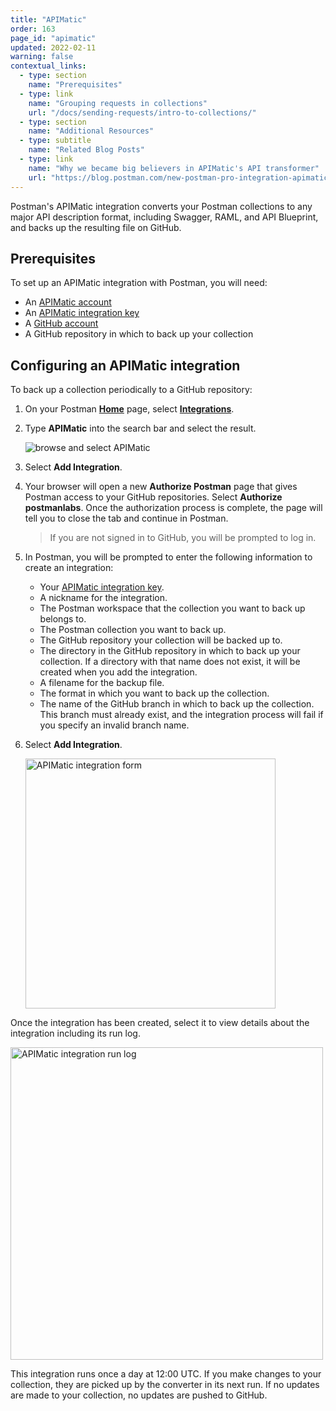 ```yaml
---
title: "APIMatic"
order: 163
page_id: "apimatic"
updated: 2022-02-11
warning: false
contextual_links:
  - type: section
    name: "Prerequisites"
  - type: link
    name: "Grouping requests in collections"
    url: "/docs/sending-requests/intro-to-collections/"
  - type: section
    name: "Additional Resources"
  - type: subtitle
    name: "Related Blog Posts"
  - type: link
    name: "Why we became big believers in APIMatic's API transformer"
    url: "https://blog.postman.com/new-postman-pro-integration-apimatics-api-transformer/"
---
```


Postman's APIMatic integration converts your Postman collections to any major API description format, including Swagger, RAML, and API Blueprint, and backs up the resulting file on GitHub.

## Prerequisites

To set up an APIMatic integration with Postman, you will need:

* An [APIMatic account](https://www.apimatic.io/account/register)
* An [APIMatic integration key](https://docs.apimatic.io/manage-apis/get-api-keys/)
* A [GitHub account](https://github.com/)
* A GitHub repository in which to back up your collection

## Configuring an APIMatic integration

To back up a collection periodically to a GitHub repository:

1. On your Postman **[Home](https://go.postman.co/home)** page, select **[Integrations](https://go.postman.co/integrations)**.
1. Type **APIMatic** into the search bar and select the result.

    ![browse and select APIMatic](https://assets.postman.com/postman-docs/apimatic-browse-all.jpg)

1. Select **Add Integration**.
1. Your browser will open a new **Authorize Postman** page that gives Postman access to your GitHub repositories. Select **Authorize postmanlabs**. Once the authorization process is complete, the page will tell you to close the tab and continue in Postman.

    > If you are not signed in to GitHub, you will be prompted to log in.

1. In Postman, you will be prompted to enter the following information to create an integration:
    * Your [APIMatic integration key](https://docs.apimatic.io/manage-apis/get-api-keys/).
    * A nickname for the integration.
    * The Postman workspace that the collection you want to back up belongs to.
    * The Postman collection you want to back up.
    * The GitHub repository your collection will be backed up to.
    * The directory in the GitHub repository in which to back up your collection. If a directory with that name does not exist, it will be created when you add the integration.
    * A filename for the backup file.
    * The format in which you want to back up the collection.
    * The name of the GitHub branch in which to back up the collection. This branch must already exist, and the integration process will fail if you specify an invalid branch name.
1. Select **Add Integration**.

    <img alt="APIMatic integration form" src="https://assets.postman.com/postman-docs/apimatic-save-config-v9.jpg" width="400px"/>

Once the integration has been created, select it to view details about the integration including its run log.

<img alt="APIMatic integration run log" src="https://assets.postman.com/postman-docs/apimatic-run-log-v9.jpg" width="500px"/>

This integration runs once a day at 12:00 UTC. If you make changes to your collection, they are picked up by the converter in its next run. If no updates are made to your collection, no updates are pushed to GitHub.
